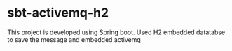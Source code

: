 # sbt-activemq-h2
This project is developed using Spring boot. Used H2 embedded datatabse to save the message and embedded activemq
